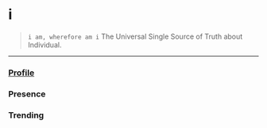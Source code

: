# i

> `i am, wherefore am i` The Universal Single Source of Truth about Individual.

---

### [Profile](https://github.com/voidao/iprofile)

### Presence

### Trending
